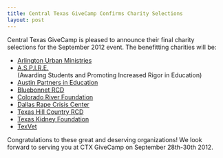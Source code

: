```yaml
---
title: Central Texas GiveCamp Confirms Charity Selections
layout: post
---
```


Central Texas GiveCamp is pleased to announce their final charity selections for the September 2012 event. The benefitting charities will be:

* [Arlington Urban Ministries](http://www.arlingtonurbanministries.org/)
* [A.S.P.I.R.E.](http://aspiringineducation.org/)<br />(Awarding Students and Promoting Increased Rigor in Education)
* [Austin Partners in Education](http://www.austinpartners.org/)
* [Bluebonnet RCD](http://www.texasrcd.org/bluebonnet.htm)
* [Colorado River Foundation](http://coloradoriver.org/)
* [Dallas Rape Crisis Center](http://www.dallasrapecrisis.org/)
* [Texas Hill Country RCD](http://www.texasrcd.org/hill_country.htm)
* [Texas Kidney Foundation](http://txkidney.org/)
* [TexVet](http://www.texvet.org/)

Congratulations to these great and deserving organizations! We look forward to serving you at CTX GiveCamp on September 28th-30th 2012.